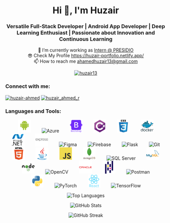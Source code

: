 <h1 align="center">Hi 👋, I'm Huzair</h1>

<h3 align="center">Versatile Full-Stack Developer | Android App Developer | Deep Learning Enthusiast | Passionate about Innovation and Continuous Learning</h3>

<p align="center">
  🔭 I’m currently working as <a href="https://github.com/Huzair13/Presidio_Training_CSharp">Intern @ PRESIDIO</a><br>
  😎 Check My Profile <a href="https://huzair-portfolio.netlify.app/">https://huzair-portfolio.netlify.app/</a><br>
  📫 How to reach me <a href="mailto:ahamedhuzair13@gmail.com">ahamedhuzair13@gmail.com</a>
</p>

<p align="center"> <a href="https://github.com/ryo-ma/github-profile-trophy"><img src="https://github-profile-trophy.vercel.app/?username=huzair13" alt="huzair13" /></a> </p>

<h3 align="left">Connect with me:</h3>
<p align="left">
  <a href="https://linkedin.com/in/huzair-ahmed" target="_blank"><img align="center" src="https://raw.githubusercontent.com/rahuldkjain/github-profile-readme-generator/master/src/images/icons/Social/linked-in-alt.svg" alt="huzair-ahmed" height="30" width="40" /></a>
  <a href="https://www.hackerrank.com/huzair_ahmed_r" target="_blank"><img align="center" src="https://raw.githubusercontent.com/rahuldkjain/github-profile-readme-generator/master/src/images/icons/Social/hackerrank.svg" alt="huzair_ahmed_r" height="30" width="40" /></a>
</p>

<h3 align="left">Languages and Tools:</h3>
<p align="center">
  <img src="https://raw.githubusercontent.com/devicons/devicon/master/icons/android/android-original-wordmark.svg" alt="Android" width="40" height="40" style="margin: 0 15px;"/>
  <img src="https://www.vectorlogo.zone/logos/microsoft_azure/microsoft_azure-icon.svg" alt="Azure" width="40" height="40" style="margin: 0 15px;"/>
  <img src="https://raw.githubusercontent.com/devicons/devicon/master/icons/bootstrap/bootstrap-plain-wordmark.svg" alt="Bootstrap" width="40" height="40" style="margin: 0 15px;"/>
  <img src="https://raw.githubusercontent.com/devicons/devicon/master/icons/csharp/csharp-original.svg" alt="C#" width="40" height="40" style="margin: 0 15px;"/>
  <img src="https://raw.githubusercontent.com/devicons/devicon/master/icons/css3/css3-original-wordmark.svg" alt="CSS3" width="40" height="40" style="margin: 0 15px;"/>
  <img src="https://raw.githubusercontent.com/devicons/devicon/master/icons/docker/docker-original-wordmark.svg" alt="Docker" width="40" height="40" style="margin: 0 15px;"/>
  <img src="https://raw.githubusercontent.com/devicons/devicon/master/icons/dot-net/dot-net-original-wordmark.svg" alt=".NET" width="40" height="40" style="margin: 0 15px;"/>
  <img src="https://raw.githubusercontent.com/devicons/devicon/master/icons/express/express-original-wordmark.svg" alt="Express.js" width="40" height="40" style="margin: 0 15px;"/>
  <img src="https://www.vectorlogo.zone/logos/figma/figma-icon.svg" alt="Figma" width="40" height="40" style="margin: 0 15px;"/>
  <img src="https://www.vectorlogo.zone/logos/firebase/firebase-icon.svg" alt="Firebase" width="40" height="40" style="margin: 0 15px;"/>
  <img src="https://www.vectorlogo.zone/logos/pocoo_flask/pocoo_flask-icon.svg" alt="Flask" width="40" height="40" style="margin: 0 15px;"/>
  <img src="https://www.vectorlogo.zone/logos/git-scm/git-scm-icon.svg" alt="Git" width="40" height="40" style="margin: 0 15px;"/>
  <img src="https://raw.githubusercontent.com/devicons/devicon/master/icons/html5/html5-original-wordmark.svg" alt="HTML5" width="40" height="40" style="margin: 0 15px;"/>
  <img src="https://raw.githubusercontent.com/devicons/devicon/master/icons/java/java-original.svg" alt="Java" width="40" height="40" style="margin: 0 15px;"/>
  <img src="https://raw.githubusercontent.com/devicons/devicon/master/icons/javascript/javascript-original.svg" alt="JavaScript" width="40" height="40" style="margin: 0 15px;"/>
  <img src="https://raw.githubusercontent.com/devicons/devicon/master/icons/mongodb/mongodb-original-wordmark.svg" alt="MongoDB" width="40" height="40" style="margin: 0 15px;"/>
  <img src="https://www.svgrepo.com/show/303229/microsoft-sql-server-logo.svg" alt="SQL Server" width="40" height="40" style="margin: 0 15px;"/>
  <img src="https://raw.githubusercontent.com/devicons/devicon/master/icons/mysql/mysql-original-wordmark.svg" alt="MySQL" width="40" height="40" style="margin: 0 15px;"/>
  <img src="https://raw.githubusercontent.com/devicons/devicon/master/icons/nodejs/nodejs-original-wordmark.svg" alt="Node.js" width="40" height="40" style="margin: 0 15px;"/>
  <img src="https://www.vectorlogo.zone/logos/opencv/opencv-icon.svg" alt="OpenCV" width="40" height="40" style="margin: 0 15px;"/>
  <img src="https://raw.githubusercontent.com/devicons/devicon/master/icons/oracle/oracle-original.svg" alt="Oracle" width="40" height="40" style="margin: 0 15px;"/>
  <img src="https://raw.githubusercontent.com/devicons/devicon/2ae2a900d2f041da66e950e4d48052658d850630/icons/pandas/pandas-original.svg" alt="Pandas" width="40" height="40" style="margin: 0 15px;"/>
  <img src="https://www.vectorlogo.zone/logos/getpostman/getpostman-icon.svg" alt="Postman" width="40" height="40" style="margin: 0 15px;"/>
  <img src="https://raw.githubusercontent.com/devicons/devicon/master/icons/python/python-original.svg" alt="Python" width="40" height="40" style="margin: 0 15px;"/>
  <img src="https://www.vectorlogo.zone/logos/pytorch/pytorch-icon.svg" alt="PyTorch" width="40" height="40" style="margin: 0 15px;"/>
  <img src="https://raw.githubusercontent.com/devicons/devicon/master/icons/react/react-original-wordmark.svg" alt="React" width="40" height="40" style="margin: 0 15px;"/>
  <img src="https://www.vectorlogo.zone/logos/tensorflow/tensorflow-icon.svg" alt="TensorFlow" width="40" height="40" style="margin: 0 15px;"/>
</p>



<p align="center">
  <img src="https://github-readme-stats.vercel.app/api/top-langs/?username=huzair13&layout=compact&langs_count=10&hide=TeX&theme=dark" alt="Top Languages">
</p>

<p align="center">
  <img src="https://github-readme-stats.vercel.app/api?username=huzair13&show_icons=true&theme=dark" alt="GitHub Stats">
</p>

<p align="center">
  <img src="https://github-readme-streak-stats.herokuapp.com/?user=huzair13&theme=dark" alt="GitHub Streak">
</p>


<!--
**Huzair13/Huzair13** is a ✨ _special_ ✨ repository because its `README.md` (this file) appears on your GitHub profile.

Here are some ideas to get you started:

- 🔭 I’m currently working on ...
- 🌱 I’m currently learning ...
- 👯 I’m looking to collaborate on ...
- 🤔 I’m looking for help with ...
- 💬 Ask me about ...
- 📫 How to reach me: ...
- 😄 Pronouns: ...
- ⚡ Fun fact: ...
-->
